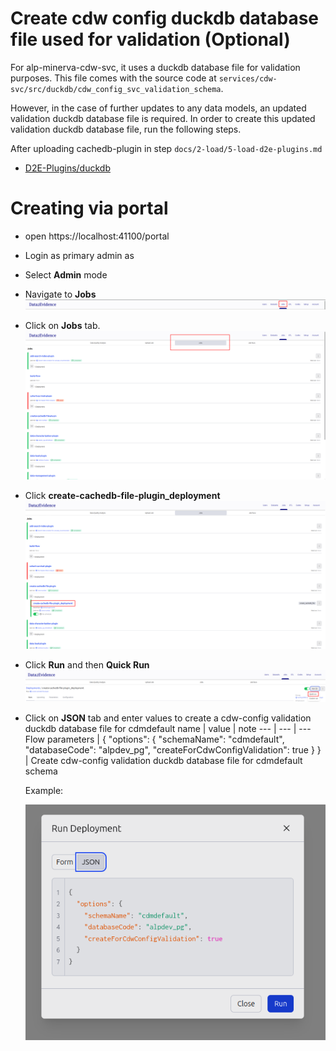 # Create cdw config duckdb database file used for validation (Optional)

For alp-minerva-cdw-svc, it uses a duckdb database file for validation purposes. This file comes with the source code at `services/cdw-svc/src/duckdb/cdw_config_svc_validation_schema`.

However, in the case of further updates to any data models, an updated validation duckdb database file is required. In order to create this updated validation duckdb database file, run the following steps.

After uploading cachedb-plugin in step `docs/2-load/5-load-d2e-plugins.md`

- [D2E-Plugins/duckdb](https://github.com/alp-os/d2e-plugins/tree/main/cachedb)

<h1 id="gui">Creating via portal</h1>

- open https://localhost:41100/portal
- Login as primary admin as
- Select **Admin** mode
- Navigate to **Jobs**
  ![JobsPlugin](../images/duckdb/JobsPlugin.png)
- Click on **Jobs** tab.
  ![JobsTab](../images/duckdb/JobsTab.png)
- Click **create-cachedb-file-plugin_deployment**
  ![CachedbDeployment](../images/duckdb/CachedbDeployment.png)
- Click **Run** and then **Quick Run**
  ![DeploymentQuickRun](../images/duckdb/DeploymentQuickRun.png)

- Click on **JSON** tab and enter values to create a cdw-config validation duckdb database file for cdmdefault
  name | value | note
  --- | --- | ---
  Flow parameters | { "options": { "schemaName": "cdmdefault", "databaseCode": "alpdev_pg", "createForCdwConfigValidation": true } } | Create cdw-config validation duckdb database file for cdmdefault schema

  Example:

  ![CachedbCdwConfigFlowRunJSONDialog](../images/duckdb/CachedbCdwConfigFlowRunJSONDialog.png)

